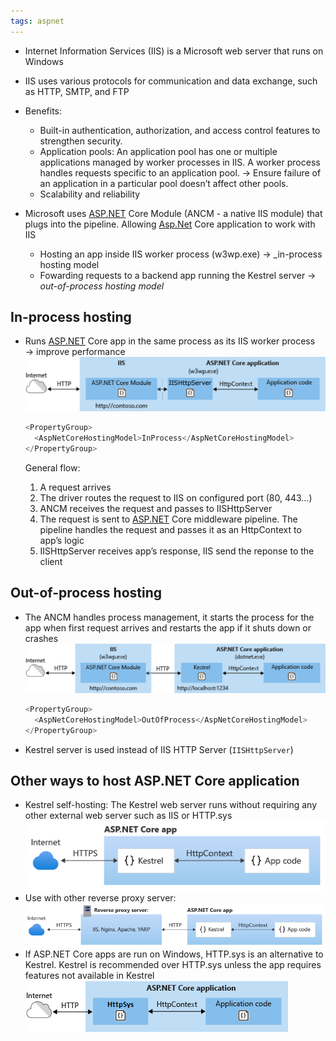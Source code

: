 ```yaml
---
tags: aspnet 
---
```

- Internet Information Services (IIS) is a Microsoft web server that runs on Windows
- IIS uses various protocols for communication and data exchange, such as HTTP, SMTP, and FTP
- Benefits:
    - Built-in authentication, authorization, and access control features to strengthen security.
    - Application pools: An application pool has one or multiple applications managed by worker processes in IIS. A worker process handles requests specific to an application pool. → Ensure failure of an application in a particular pool doesn’t affect other pools.
    - Scalability and reliability

- Microsoft uses [ASP.NET](http://ASP.NET) Core Module (ANCM - a native IIS module) that plugs into the pipeline. Allowing [Asp.Net](http://Asp.Net) Core application to work with IIS
    - Hosting an app inside IIS worker process (w3wp.exe) → _in-process hosting model
    - Fowarding requests to a backend app running the Kestrel server → _out-of-process hosting model_

## In-process hosting

- Runs [ASP.NET](http://ASP.NET) Core app in the same process as its IIS worker process → improve performance
    ![Pasted image 20230729225427](attachments/Pasted%20image%2020230729225427.png)
    
    ```csharp
    <PropertyGroup>
      <AspNetCoreHostingModel>InProcess</AspNetCoreHostingModel>
    </PropertyGroup>
    ```
    
    General flow:
    
    1. A request arrives 
    2. The driver routes the request to IIS on configured port (80, 443…)
    3. ANCM receives the request and passes to IISHttpServer
    4. The request is sent to [ASP.NET](http://ASP.NET) Core middleware pipeline. The pipeline handles the request and passes it as an HttpContext to app’s logic
    5. IISHttpServer receives app’s response, IIS send the reponse to the client

## Out-of-process hosting

- The ANCM handles process management, it starts the process for the app when first request arrives and restarts the app if it shuts down or crashes
    ![Pasted image 20230729225439](attachments/Pasted%20image%2020230729225439.png)
    
    ```csharp
    <PropertyGroup>
      <AspNetCoreHostingModel>OutOfProcess</AspNetCoreHostingModel>
    </PropertyGroup>
    ```
    
- Kestrel server is used instead of IIS HTTP Server (`IISHttpServer`)

## Other ways to host ASP.NET Core application 
 - Kestrel self-hosting: The Kestrel web server runs without requiring any other external web server such as IIS or HTTP.sys
	 ![Pasted image 20230730211338](attachments/Pasted%20image%2020230730211338.png)
- Use with other reverse proxy server:
	![Pasted image 20230730211545](attachments/Pasted%20image%2020230730211545.png)
 - If ASP.NET Core apps are run on Windows, HTTP.sys is an alternative to Kestrel. Kestrel is recommended over HTTP.sys unless the app requires features not available in Kestrel
	 ![Pasted image 20230730211744](attachments/Pasted%20image%2020230730211744.png)
  